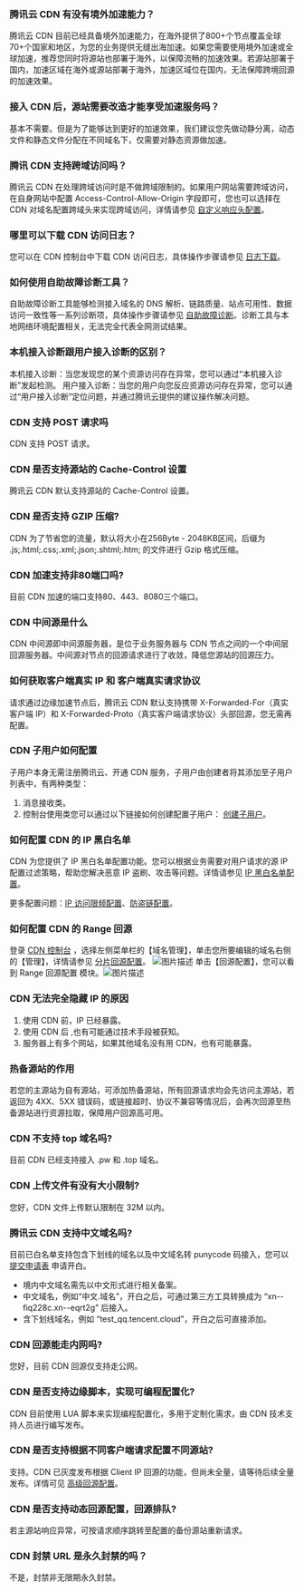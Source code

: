 [](id:q1)
### 腾讯云 CDN 有没有境外加速能力？
腾讯云 CDN 目前已经具备境外加速能力，在海外提供了800+个节点覆盖全球70+个国家和地区，为您的业务提供无缝出海加速。如果您需要使用境外加速或全球加速，推荐您同时将源站也部署于海外，以保障流畅的加速效果。若源站部署于国内，加速区域在海外或源站部署于海外，加速区域位在国内，无法保障跨境回源的加速效果。

[](id:q2)
### 接入 CDN 后，源站需要改造才能享受加速服务吗？
基本不需要。但是为了能够达到更好的加速效果，我们建议您先做动静分离，动态文件和静态文件分配在不同域名下，仅需要对静态资源做加速。

[](id:q3)
### 腾讯 CDN 支持跨域访问吗？
腾讯云 CDN 在处理跨域访问时是不做跨域限制的。如果用户网站需要跨域访问，在自身网站中配置 Access-Control-Allow-Origin 字段即可，您也可以选择在 CDN 对域名配置跨域头来实现跨域访问，详情请参见 [自定义响应头配置](https://cloud.tencent.com/doc/product/228/6296)。

[](id:q4)
### 哪里可以下载 CDN 访问日志？
您可以在 CDN 控制台中下载 CDN 访问日志，具体操作步骤请参见 [日志下载](https://cloud.tencent.com/document/product/228/6316#.E4.BD.BF.E7.94.A8.E6.96.B9.E5.BC.8F)。

[](id:q5)
### 如何使用自助故障诊断工具？
自助故障诊断工具能够检测接入域名的 DNS 解析、链路质量、站点可用性、数据访问一致性等一系列诊断项，具体操作步骤请参见 [自助故障诊断](https://cloud.tencent.com/document/product/228/6304)。诊断工具与本地网络环境配置相关，无法完全代表全网测试结果。

[](id:q6)
### 本机接入诊断跟用户接入诊断的区别？
本机接入诊断：当您发现您的某个资源访问存在异常，您可以通过“本机接入诊断”发起检测。
用户接入诊断：当您的用户向您反应资源访问存在异常，您可以通过“用户接入诊断”定位问题，并通过腾讯云提供的建议操作解决问题。

[](id:q7)
### CDN 支持 POST 请求吗
CDN 支持 POST 请求。

[](id:q8)
### CDN 是否支持源站的 Cache-Control 设置
腾讯云 CDN 默认支持源站的 Cache-Control 设置。

[](id:q9)
### CDN 是否支持 GZIP 压缩?
CDN 为了节省您的流量，默认将大小在256Byte - 2048KB区间，后缀为 .js;.html;.css;.xml;.json;.shtml;.htm; 的文件进行 Gzip 格式压缩。

[](id:q10)
### CDN 加速支持非80端口吗?
目前 CDN 加速的端口支持80、443、8080三个端口。

[](id:q11)
### CDN 中间源是什么
CDN 中间源即中间源服务器，是位于业务服务器与 CDN 节点之间的一个中间层回源服务器。中间源对节点的回源请求进行了收敛，降低您源站的回源压力。

[](id:q12)
### 如何获取客户端真实 IP 和 客户端真实请求协议
请求通过边缘加速节点后，腾讯云 CDN 默认支持携带 X-Forwarded-For（真实客户端 IP）和 X-Forwarded-Proto（真实客户端请求协议）头部回源，您无需再配置。

[](id:q13)
### CDN 子用户如何配置
子用户本身无需注册腾讯云、开通 CDN 服务，子用户由创建者将其添加至子用户列表中，有两种类型：
1. 消息接收类。
2. 控制台使用类您可以通过以下链接如何创建配置子用户： [创建子用户](https://cloud.tencent.com/document/product/228/41867)。

[](id:q14)
### 如何配置 CDN 的 IP 黑白名单
CDN 为您提供了 IP 黑白名单配置功能。您可以根据业务需要对用户请求的源 IP 配置过滤策略，帮助您解决恶意 IP 盗刷、攻击等问题。详情请参见 [IP 黑白名单配置](https://cloud.tencent.com/document/product/228/41431)。

更多配置问题：[IP 访问限频配置](https://cloud.tencent.com/document/product/228/41432)、[防盗链配置](https://cloud.tencent.com/document/product/228/41454)。

[](id:q15)
### 如何配置 CDN 的 Range 回源
登录  [CDN 控制台](https://console.cloud.tencent.com/cdn) ，选择左侧菜单栏的【域名管理】，单击您所要编辑的域名右侧的【管理】，详情请参见 [分片回源配置](https://cloud.tencent.com/document/product/228/7184)。 
![图片描述](https://main.qcloudimg.com/raw/d3e75f57d7731cedbbc55690fccf8e42.png)
单击【回源配置】，您可以看到 Range 回源配置 模块。![图片描述](https://main.qcloudimg.com/raw/8a7e81c54c7cb0f950441759c0e62f48.png)

[](id:q16)
### CDN 无法完全隐藏 IP 的原因
1. 使用 CDN 前，IP 已经暴露。
2. 使用 CDN 后 ,也有可能通过技术手段被获知。
3. 服务器上有多个网站，如果其他域名没有用 CDN，也有可能暴露。

[](id:q17)
### 热备源站的作用
若您的主源站为自有源站，可添加热备源站，所有回源请求均会先访问主源站，若返回为 4XX、5XX 错误码，或链接超时、协议不兼容等情况后，会再次回源至热备源站进行资源拉取，保障用户回源高可用。

[](id:q18)
### CDN 不支持 top 域名吗?
目前 CDN 已经支持接入 .pw 和 .top 域名。

[](id:q19)
### CDN 上传文件有没有大小限制?
您好，CDN 文件上传默认限制在 32M 以内。

[](id:q20)
### 腾讯云 CDN 支持中文域名吗?
目前已白名单支持包含下划线的域名以及中文域名转 punycode 码接入，您可以 [提交申请表](https://cloud.tencent.com/apply/p/imfbrybsp6a) 申请开白。
- 境内中文域名需先以中文形式进行相关备案。
- 中文域名，例如“中文.域名”，开白之后，可通过第三方工具转换成为 “xn--fiq228c.xn--eqrt2g” 后接入。
- 含下划线域名，例如 “test_qq.tencent.cloud”，开白之后可直接添加。

[](id:q21)
### CDN 回源能走内网吗?
您好，目前 CDN 回源仅支持走公网。

[](id:q22)
### CDN 是否支持边缘脚本，实现可编程配置化?
CDN 目前使用 LUA 脚本来实现编程配置化，多用于定制化需求，由 CDN 技术支持人员进行编写发布。

[](id:q23)
### CDN 是否支持根据不同客户端请求配置不同源站?
支持。CDN 已灰度发布根据 Client IP 回源的功能，但尚未全量，请等待后续全量发布。详情可见 [高级回源配置](https://cloud.tencent.com/document/product/228/51108)。

[](id:q24)
### CDN 是否支持动态回源配置，回源排队?
若主源站响应异常，可按请求顺序跳转至配置的备份源站重新请求。

### CDN 封禁 URL 是永久封禁的吗？
不是，封禁非无限期永久封禁。
